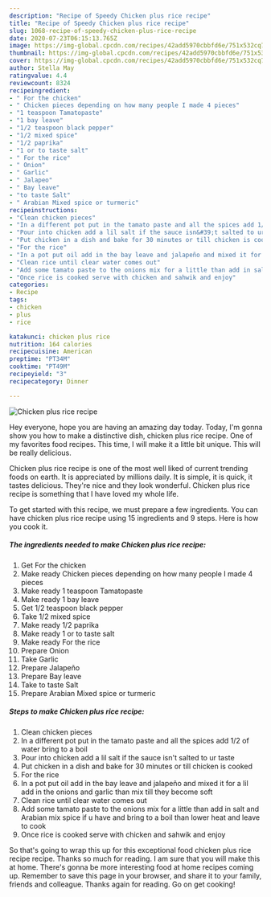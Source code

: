 ```yaml
---
description: "Recipe of Speedy Chicken plus rice recipe"
title: "Recipe of Speedy Chicken plus rice recipe"
slug: 1068-recipe-of-speedy-chicken-plus-rice-recipe
date: 2020-07-23T06:15:13.765Z
image: https://img-global.cpcdn.com/recipes/42add5970cbbfd6e/751x532cq70/chicken-plus-rice-recipe-recipe-main-photo.jpg
thumbnail: https://img-global.cpcdn.com/recipes/42add5970cbbfd6e/751x532cq70/chicken-plus-rice-recipe-recipe-main-photo.jpg
cover: https://img-global.cpcdn.com/recipes/42add5970cbbfd6e/751x532cq70/chicken-plus-rice-recipe-recipe-main-photo.jpg
author: Stella May
ratingvalue: 4.4
reviewcount: 8324
recipeingredient:
- " For the chicken"
- " Chicken pieces depending on how many people I made 4 pieces"
- "1 teaspoon Tamatopaste"
- "1 bay leave"
- "1/2 teaspoon black pepper"
- "1/2 mixed spice"
- "1/2 paprika"
- "1 or to taste salt"
- " For the rice"
- " Onion"
- " Garlic"
- " Jalapeo"
- " Bay leave"
- "to taste Salt"
- " Arabian Mixed spice or turmeric"
recipeinstructions:
- "Clean chicken pieces"
- "In a different pot put in the tamato paste and all the spices add 1/2 of water bring to a boil"
- "Pour into chicken add a lil salt if the sauce isn&#39;t salted to ur taste"
- "Put chicken in a dish and bake for 30 minutes or till chicken is cooked"
- "For the rice"
- "In a pot put oil add in the bay leave and jalapeño and mixed it for a lil add in the onions and garlic than mix till they become soft"
- "Clean rice until clear water comes out"
- "Add some tamato paste to the onions mix for a little than add in salt and Arabian mix spice if u have and bring to a boil than lower heat and leave to cook"
- "Once rice is cooked serve with chicken and sahwik and enjoy"
categories:
- Recipe
tags:
- chicken
- plus
- rice

katakunci: chicken plus rice 
nutrition: 164 calories
recipecuisine: American
preptime: "PT34M"
cooktime: "PT49M"
recipeyield: "3"
recipecategory: Dinner

---
```



![Chicken plus rice recipe](https://img-global.cpcdn.com/recipes/42add5970cbbfd6e/751x532cq70/chicken-plus-rice-recipe-recipe-main-photo.jpg)

Hey everyone, hope you are having an amazing day today. Today, I'm gonna show you how to make a distinctive dish, chicken plus rice recipe. One of my favorites food recipes. This time, I will make it a little bit unique. This will be really delicious.

Chicken plus rice recipe is one of the most well liked of current trending foods on earth. It is appreciated by millions daily. It is simple, it is quick, it tastes delicious. They're nice and they look wonderful. Chicken plus rice recipe is something that I have loved my whole life.




To get started with this recipe, we must prepare a few ingredients. You can have chicken plus rice recipe using 15 ingredients and 9 steps. Here is how you cook it.

<!--inarticleads1-->

##### The ingredients needed to make Chicken plus rice recipe:

1. Get  For the chicken
1. Make ready  Chicken pieces depending on how many people I made 4 pieces
1. Make ready 1 teaspoon Tamatopaste
1. Make ready 1 bay leave
1. Get 1/2 teaspoon black pepper
1. Take 1/2 mixed spice
1. Make ready 1/2 paprika
1. Make ready 1 or to taste salt
1. Make ready  For the rice
1. Prepare  Onion
1. Take  Garlic
1. Prepare  Jalapeño
1. Prepare  Bay leave
1. Take to taste Salt
1. Prepare  Arabian Mixed spice or turmeric




<!--inarticleads2-->

##### Steps to make Chicken plus rice recipe:

1. Clean chicken pieces
1. In a different pot put in the tamato paste and all the spices add 1/2 of water bring to a boil
1. Pour into chicken add a lil salt if the sauce isn&#39;t salted to ur taste
1. Put chicken in a dish and bake for 30 minutes or till chicken is cooked
1. For the rice
1. In a pot put oil add in the bay leave and jalapeño and mixed it for a lil add in the onions and garlic than mix till they become soft
1. Clean rice until clear water comes out
1. Add some tamato paste to the onions mix for a little than add in salt and Arabian mix spice if u have and bring to a boil than lower heat and leave to cook
1. Once rice is cooked serve with chicken and sahwik and enjoy




So that's going to wrap this up for this exceptional food chicken plus rice recipe recipe. Thanks so much for reading. I am sure that you will make this at home. There's gonna be more interesting food at home recipes coming up. Remember to save this page in your browser, and share it to your family, friends and colleague. Thanks again for reading. Go on get cooking!
